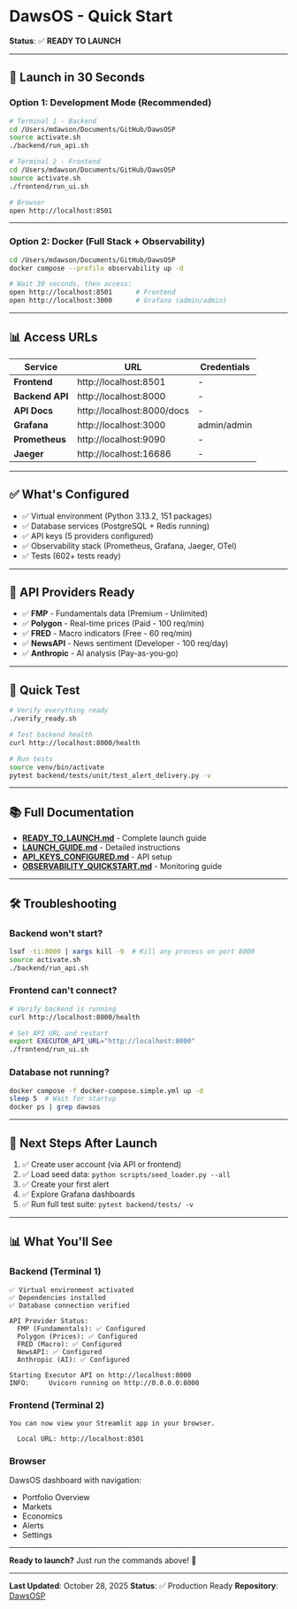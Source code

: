 # DawsOS - Quick Start

**Status**: ✅ **READY TO LAUNCH**

---

## 🚀 Launch in 30 Seconds

### Option 1: Development Mode (Recommended)

```bash
# Terminal 1 - Backend
cd /Users/mdawson/Documents/GitHub/DawsOSP
source activate.sh
./backend/run_api.sh

# Terminal 2 - Frontend
cd /Users/mdawson/Documents/GitHub/DawsOSP
source activate.sh
./frontend/run_ui.sh

# Browser
open http://localhost:8501
```

---

### Option 2: Docker (Full Stack + Observability)

```bash
cd /Users/mdawson/Documents/GitHub/DawsOSP
docker compose --profile observability up -d

# Wait 30 seconds, then access:
open http://localhost:8501      # Frontend
open http://localhost:3000      # Grafana (admin/admin)
```

---

## 📊 Access URLs

| Service | URL | Credentials |
|---------|-----|-------------|
| **Frontend** | http://localhost:8501 | - |
| **Backend API** | http://localhost:8000 | - |
| **API Docs** | http://localhost:8000/docs | - |
| **Grafana** | http://localhost:3000 | admin/admin |
| **Prometheus** | http://localhost:9090 | - |
| **Jaeger** | http://localhost:16686 | - |

---

## ✅ What's Configured

- ✅ Virtual environment (Python 3.13.2, 151 packages)
- ✅ Database services (PostgreSQL + Redis running)
- ✅ API keys (5 providers configured)
- ✅ Observability stack (Prometheus, Grafana, Jaeger, OTel)
- ✅ Tests (602+ tests ready)

---

## 🔑 API Providers Ready

- ✅ **FMP** - Fundamentals data (Premium - Unlimited)
- ✅ **Polygon** - Real-time prices (Paid - 100 req/min)
- ✅ **FRED** - Macro indicators (Free - 60 req/min)
- ✅ **NewsAPI** - News sentiment (Developer - 100 req/day)
- ✅ **Anthropic** - AI analysis (Pay-as-you-go)

---

## 🧪 Quick Test

```bash
# Verify everything ready
./verify_ready.sh

# Test backend health
curl http://localhost:8000/health

# Run tests
source venv/bin/activate
pytest backend/tests/unit/test_alert_delivery.py -v
```

---

## 📚 Full Documentation

- **[READY_TO_LAUNCH.md](READY_TO_LAUNCH.md)** - Complete launch guide
- **[LAUNCH_GUIDE.md](LAUNCH_GUIDE.md)** - Detailed instructions
- **[API_KEYS_CONFIGURED.md](API_KEYS_CONFIGURED.md)** - API setup
- **[OBSERVABILITY_QUICKSTART.md](OBSERVABILITY_QUICKSTART.md)** - Monitoring guide

---

## 🛠️ Troubleshooting

### Backend won't start?
```bash
lsof -ti:8000 | xargs kill -9  # Kill any process on port 8000
source activate.sh
./backend/run_api.sh
```

### Frontend can't connect?
```bash
# Verify backend is running
curl http://localhost:8000/health

# Set API URL and restart
export EXECUTOR_API_URL="http://localhost:8000"
./frontend/run_ui.sh
```

### Database not running?
```bash
docker compose -f docker-compose.simple.yml up -d
sleep 5  # Wait for startup
docker ps | grep dawsos
```

---

## 🎯 Next Steps After Launch

1. ✅ Create user account (via API or frontend)
2. ✅ Load seed data: `python scripts/seed_loader.py --all`
3. ✅ Create your first alert
4. ✅ Explore Grafana dashboards
5. ✅ Run full test suite: `pytest backend/tests/ -v`

---

## 📊 What You'll See

### Backend (Terminal 1)
```
✅ Virtual environment activated
✅ Dependencies installed
✅ Database connection verified

API Provider Status:
  FMP (Fundamentals): ✅ Configured
  Polygon (Prices): ✅ Configured
  FRED (Macro): ✅ Configured
  NewsAPI: ✅ Configured
  Anthropic (AI): ✅ Configured

Starting Executor API on http://localhost:8000
INFO:     Uvicorn running on http://0.0.0.0:8000
```

### Frontend (Terminal 2)
```
You can now view your Streamlit app in your browser.

  Local URL: http://localhost:8501
```

### Browser
DawsOS dashboard with navigation:
- Portfolio Overview
- Markets
- Economics
- Alerts
- Settings

---

**Ready to launch?** Just run the commands above! 🚀

---

**Last Updated**: October 28, 2025
**Status**: ✅ Production Ready
**Repository**: [DawsOSP](https://github.com/mwd474747/DawsOSP)
